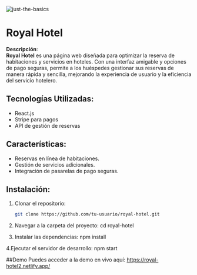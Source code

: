 ![just-the-basics](https://i.pinimg.com/736x/14/ea/d2/14ead2f09a3cd8ace747f851a39cac66.jpg)

# Royal Hotel

**Descripción**:  
**Royal Hotel** es una página web diseñada para optimizar la reserva de habitaciones y servicios en hoteles. Con una interfaz amigable y opciones de pago seguras, permite a los huéspedes gestionar sus reservas de manera rápida y sencilla, mejorando la experiencia de usuario y la eficiencia del servicio hotelero.

## Tecnologías Utilizadas:
- React.js
- Stripe para pagos
- API de gestión de reservas

## Características:
- Reservas en línea de habitaciones.
- Gestión de servicios adicionales.
- Integración de pasarelas de pago seguras.

## Instalación:

1. Clonar el repositorio:
   ```bash
   git clone https://github.com/tu-usuario/royal-hotel.git

2. Navegar a la carpeta del proyecto:
    cd royal-hotel
   
3. Instalar las dependencias:
   npm install

4.Ejecutar el servidor de desarrollo:
  npm start

##Demo
Puedes acceder a la demo en vivo aquí: https://royal-hotel2.netlify.app/

